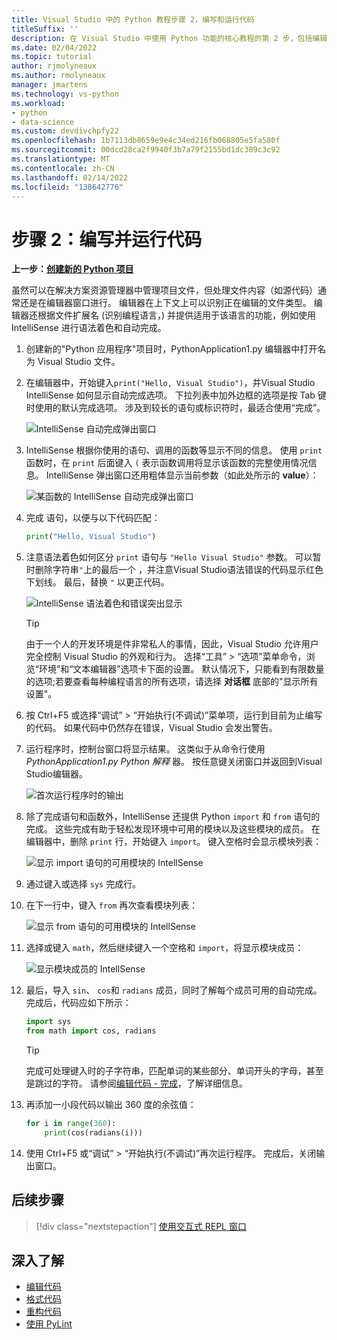 ```yaml
---
title: Visual Studio 中的 Python 教程步骤 2，编写和运行代码
titleSuffix: ''
description: 在 Visual Studio 中使用 Python 功能的核心教程的第 2 步，包括编辑代码和运行项目。
ms.date: 02/04/2022
ms.topic: tutorial
author: rjmolyneaux
ms.author: rmolyneaux
manager: jmartens
ms.technology: vs-python
ms.workload:
- python
- data-science
ms.custom: devdivchpfy22
ms.openlocfilehash: 1b7113db8659e9e4c34ed216fb068805e5fa580f
ms.sourcegitcommit: 00dcd28ca2f9940f3b7a79f2155bd1dc309c3c92
ms.translationtype: MT
ms.contentlocale: zh-CN
ms.lasthandoff: 02/14/2022
ms.locfileid: "138642776"
---
```

# <a name="step-2-write-and-run-code"></a>步骤 2：编写并运行代码

**上一步：[创建新的 Python 项目](tutorial-working-with-python-in-visual-studio-step-01-create-project.md)**

虽然可以在解决方案资源管理器中管理项目文件，但处理文件内容（如源代码）通常还是在编辑器窗口进行。 编辑器在上下文上可以识别正在编辑的文件类型。 编辑器还根据文件扩展名 (识别编程语言，) 并提供适用于该语言的功能，例如使用 IntelliSense 进行语法着色和自动完成。

1. 创建新的"Python 应用程序"项目时，PythonApplication1.py 编辑器中打开名为 Visual Studio 文件。

1. 在编辑器中，开始键入`print("Hello, Visual Studio")`，并Visual Studio IntelliSense 如何显示自动完成选项。 下拉列表中加外边框的选项是按 Tab 键时使用的默认完成选项。 涉及到较长的语句或标识符时，最适合使用“完成”。

    ![IntelliSense 自动完成弹出窗口](media/vs-getting-started-python-04-IntelliSense1b.png)

1. IntelliSense 根据你使用的语句、调用的函数等显示不同的信息。 使用 `print` 函数时，在 `print` 后面键入 `(` 表示函数调用将显示该函数的完整使用情况信息。 IntelliSense 弹出窗口还用粗体显示当前参数（如此处所示的 **value**）：

    ![某函数的 IntelliSense 自动完成弹出窗口](media/vs-getting-started-python-05-IntelliSense2b.png)

1. 完成 语句，以便与以下代码匹配：

    ```python
    print("Hello, Visual Studio")
    ```

1. 注意语法着色如何区分 `print` 语句与 `"Hello Visual Studio"` 参数。 可以暂时删除字符串`"`上的最后一个 ，并注意Visual Studio语法错误的代码显示红色下划线。 最后，替换 `"` 以更正代码。

    ![IntelliSense 语法着色和错误突出显示](media/vs-getting-started-python-06-IntelliSense3b.png)

    > [!Tip]
    > 由于一个人的开发环境是件非常私人的事情，因此，Visual Studio 允许用户完全控制 Visual Studio 的外观和行为。 选择“工具” > “选项”菜单命令，浏览“环境”和“文本编辑器”选项卡下面的设置。 默认情况下，只能看到有限数量的选项;若要查看每种编程语言的所有选项，请选择 **对话框** 底部的"显示所有设置"。

1. 按 Ctrl+F5 或选择“调试” > “开始执行(不调试)”菜单项，运行到目前为止编写的代码。 如果代码中仍然存在错误，Visual Studio 会发出警告。

1. 运行程序时，控制台窗口将显示结果。 这类似于从命令行使用 *PythonApplication1.py Python 解释* 器。 按任意键关闭窗口并返回到Visual Studio编辑器。

    ![首次运行程序时的输出](media/vs-getting-started-python-07-output.png)

1. 除了完成语句和函数外，IntelliSense 还提供 Python `import` 和 `from` 语句的完成。 这些完成有助于轻松发现环境中可用的模块以及这些模块的成员。 在编辑器中，删除 `print` 行，开始键入 `import`。 键入空格时会显示模块列表：

    ![显示 import 语句的可用模块的 IntellSense](media/vs-getting-started-python-08-import1.png)

1. 通过键入或选择 `sys` 完成行。

1. 在下一行中，键入 `from` 再次查看模块列表：

    ![显示 from 语句的可用模块的 IntellSense](media/vs-getting-started-python-09-import2.png)

1. 选择或键入 `math`，然后继续键入一个空格和 `import`，将显示模块成员：

    ![显示模块成员的 IntellSense](media/vs-getting-started-python-10-import3.png)

1. 最后，导入 `sin`、 `cos`和 `radians` 成员，同时了解每个成员可用的自动完成。 完成后，代码应如下所示：

    ```python
    import sys
    from math import cos, radians
    ```

    > [!Tip]
    > 完成可处理键入时的子字符串，匹配单词的某些部分、单词开头的字母，甚至是跳过的字符。 请参阅[编辑代码 - 完成](editing-python-code-in-visual-studio.md#completions)，了解详细信息。

1. 再添加一小段代码以输出 360 度的余弦值：

    ```python
    for i in range(360):
        print(cos(radians(i)))
    ```

1. 使用 Ctrl+F5 或“调试” > “开始执行(不调试)”再次运行程序。 完成后，关闭输出窗口。

## <a name="next-step"></a>后续步骤

> [!div class="nextstepaction"]
> [使用交互式 REPL 窗口](tutorial-working-with-python-in-visual-studio-step-03-interactive-repl.md)

## <a name="go-deeper"></a>深入了解

- [编辑代码](editing-python-code-in-visual-studio.md)
- [格式代码](formatting-python-code.md)
- [重构代码](refactoring-python-code.md)
- [使用 PyLint](linting-python-code.md)
